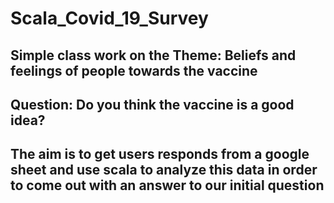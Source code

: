 # Scala_Covid_19_Survey

## Simple class work on the Theme: Beliefs and feelings of people towards the vaccine

## Question: Do you think the vaccine is a good idea?

## The aim is to get users responds from a google sheet and use scala to analyze this data in order to come out with an answer to our initial question
